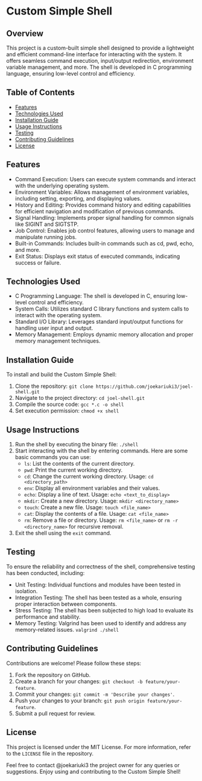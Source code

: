 # Custom Simple Shell

## Overview
This project is a custom-built simple shell designed to provide a lightweight and efficient command-line interface for interacting with the system. It offers seamless command execution, input/output redirection, environment variable management, and more. The shell is developed in C programming language, ensuring low-level control and efficiency.

## Table of Contents
- [Features](#features)
- [Technologies Used](#technologies-used)
- [Installation Guide](#installation-guide)
- [Usage Instructions](#usage-instructions)
- [Testing](#testing)
- [Contributing Guidelines](#contributing-guidelines)
- [License](#license)

## Features
- Command Execution: Users can execute system commands and interact with the underlying operating system.
- Environment Variables: Allows management of environment variables, including setting, exporting, and displaying values.
- History and Editing: Provides command history and editing capabilities for efficient navigation and modification of previous commands.
- Signal Handling: Implements proper signal handling for common signals like SIGINT and SIGTSTP.
- Job Control: Enables job control features, allowing users to manage and manipulate running jobs.
- Built-in Commands: Includes built-in commands such as cd, pwd, echo, and more.
- Exit Status: Displays exit status of executed commands, indicating success or failure.

## Technologies Used
- C Programming Language: The shell is developed in C, ensuring low-level control and efficiency.
- System Calls: Utilizes standard C library functions and system calls to interact with the operating system.
- Standard I/O Library: Leverages standard input/output functions for handling user input and output.
- Memory Management: Employs dynamic memory allocation and proper memory management techniques.

## Installation Guide
To install and build the Custom Simple Shell:

1. Clone the repository: `git clone https://github.com/joekariuki3/joel-shell.git`
2. Navigate to the project directory: `cd joel-shell.git`
3. Compile the source code: `gcc *.c -o shell`
4. Set execution permission: `chmod +x shell`

## Usage Instructions
1. Run the shell by executing the binary file: `./shell`
2. Start interacting with the shell by entering commands. Here are some basic commands you can use:
    - `ls`: List the contents of the current directory.
    - `pwd`: Print the current working directory.
    - `cd`: Change the current working directory. Usage: `cd <directory_path>`
    - `env`: Display all environment variables and their values.
    - `echo`: Display a line of text. Usage: `echo <text_to_display>`
    - `mkdir`: Create a new directory. Usage: `mkdir <directory_name>`
    - `touch`: Create a new file. Usage: `touch <file_name>`
    - `cat`: Display the contents of a file. Usage: `cat <file_name>`
    - `rm`: Remove a file or directory. Usage: `rm <file_name>` or `rm -r <directory_name>` for recursive removal.
3. Exit the shell using the `exit` command.

## Testing
To ensure the reliability and correctness of the shell, comprehensive testing has been conducted, including:
- Unit Testing: Individual functions and modules have been tested in isolation.
- Integration Testing: The shell has been tested as a whole, ensuring proper interaction between components.
- Stress Testing: The shell has been subjected to high load to evaluate its performance and stability.
- Memory Testing: Valgrind has been used to identify and address any memory-related issues. `valgrind ./shell`

## Contributing Guidelines
Contributions are welcome! Please follow these steps:
1. Fork the repository on GitHub.
2. Create a branch for your changes: `git checkout -b feature/your-feature`.
3. Commit your changes: `git commit -m 'Describe your changes'`.
4. Push your changes to your branch: `git push origin feature/your-feature`.
5. Submit a pull request for review.

## License
This project is licensed under the MIT License. For more information, refer to the `LICENSE` file in the repository.

Feel free to contact @joekariuki3 the project owner for any queries or suggestions. Enjoy using and contributing to the Custom Simple Shell!
